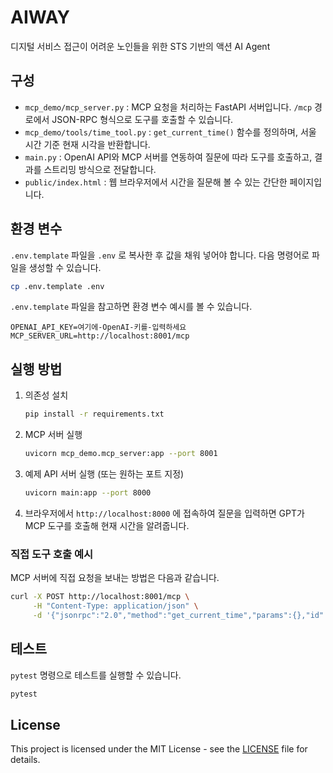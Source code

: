 # AIWAY

디지털 서비스 접근이 어려운 노인들을 위한 STS 기반의 액션 AI Agent

## 구성

- `mcp_demo/mcp_server.py` : MCP 요청을 처리하는 FastAPI 서버입니다. `/mcp` 경로에서 JSON-RPC 형식으로 도구를 호출할 수 있습니다.
- `mcp_demo/tools/time_tool.py` : `get_current_time()` 함수를 정의하며, 서울 시간 기준 현재 시각을 반환합니다.
- `main.py` : OpenAI API와 MCP 서버를 연동하여 질문에 따라 도구를 호출하고, 결과를 스트리밍 방식으로 전달합니다.
- `public/index.html` : 웹 브라우저에서 시간을 질문해 볼 수 있는 간단한 페이지입니다.

## 환경 변수

`.env.template` 파일을 `.env` 로 복사한 후 값을 채워 넣어야 합니다.
다음 명령어로 파일을 생성할 수 있습니다.

```bash
cp .env.template .env
```

`.env.template` 파일을 참고하면 환경 변수 예시를 볼 수 있습니다.

```env
OPENAI_API_KEY=여기에-OpenAI-키를-입력하세요
MCP_SERVER_URL=http://localhost:8001/mcp
```

## 실행 방법

1. 의존성 설치
   ```bash
   pip install -r requirements.txt
   ```
2. MCP 서버 실행
   ```bash
   uvicorn mcp_demo.mcp_server:app --port 8001
   ```
3. 예제 API 서버 실행 (또는 원하는 포트 지정)
   ```bash
   uvicorn main:app --port 8000
   ```
4. 브라우저에서 `http://localhost:8000` 에 접속하여 질문을 입력하면 GPT가 MCP 도구를 호출해 현재 시간을 알려줍니다.

### 직접 도구 호출 예시

MCP 서버에 직접 요청을 보내는 방법은 다음과 같습니다.

```bash
curl -X POST http://localhost:8001/mcp \
     -H "Content-Type: application/json" \
     -d '{"jsonrpc":"2.0","method":"get_current_time","params":{},"id":"1"}'
```

## 테스트

`pytest` 명령으로 테스트를 실행할 수 있습니다.

```bash
pytest
```

## License

This project is licensed under the MIT License - see the [LICENSE](LICENSE) file for details.
